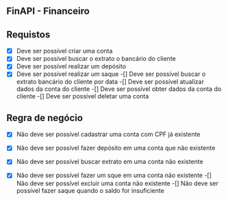 ## FinAPI - Financeiro

## Requistos 

-[x] Deve ser possível criar uma conta
-[x] Deve ser possível buscar o extrato o bancário do cliente
-[x] Deve ser possível  realizar um depósito
-[x] Deve ser possível realizar um saque
-[] Deve ser possível buscar o extrato bancário do cliente por data
-[] Deve ser possível atualizar dados da conta do cliente 
-[] Deve ser possível obter dados da conta do cliente
-[] Deve ser possível deletar uma conta

## Regra de negócio
-[x] Não deve ser possível cadastrar uma conta com CPF já existente 
-[x] Não deve ser possível fazer depósito em uma conta que não existente
-[x] Não deve ser possível buscar extrato em uma conta não existente
-[x] Não deve ser possível  fazer um sque em uma conta não existente
-[] Não deve ser possível excluir uma conta não existente
-[] Não deve ser possível fazer saque quando o saldo for insuficiente


